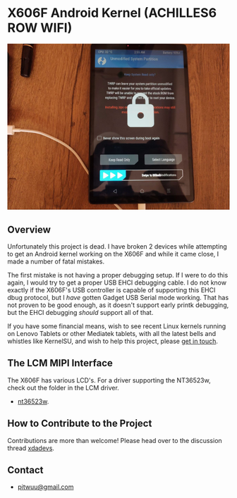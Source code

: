 # X606F Android Kernel (ACHILLES6 ROW WIFI)

![](./static/twrp1.png)

## Overview

Unfortunately this project is dead. I have broken 2 devices while attempting to get an Android kernel working on the X606F and while it came close, I made a number of fatal mistakes.

The first mistake is not having a proper debugging setup. If I were to do this again, I would try to get a proper USB EHCI debugging cable. I do not know exactly if the X606F's USB controller is capable of supporting this EHCI dbug protocol, but I *have* gotten Gadget USB Serial mode working. That has not proven to be good enough, as it doesn't support early printk debugging, but the EHCI debugging *should* support all of that.

If you have some financial means, wish to see recent Linux kernels running on Lenovo Tablets or other Mediatek tablets, with all the latest bells and whistles like KernelSU, and wish to help this project, please [get in touch](pitwuu@gmail.com).

## The LCM MIPI Interface

The X606F has various LCD's. For a driver supporting the NT36523w, check out the folder in the LCM driver.

 * [nt36523w](https://github.com/sinetek/android_kernel_lenovo_achilles6/tree/main/drivers/misc/mediatek/lcm/panel_mipi_nt36523w_inx_video_1200p).

## How to Contribute to the Project

Contributions are more than welcome! Please head over to the discussion thread [xdadevs](https://forum.xda-developers.com/t/recovery-tb-x606f-tb-x606fa-unofficial-twrp-3-7-x-for-lenovo-tab-m10-fhd-plus.4222887/page-16).

## Contact

 * <pitwuu@gmail.com>

